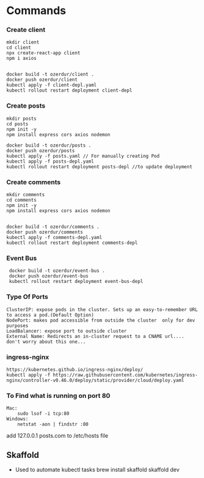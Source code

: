 # Commands

### Create client

    mkdir client
    cd client
    npx create-react-app client
    npm i axios


    docker build -t ozerdur/client .
    docker push ozerdur/client
    kubectl apply -f client-depl.yaml
    kubectl rollout restart deployment client-depl

### Create posts

    mkdir posts
    cd posts
    npm init -y
    npm install express cors axios nodemon

    docker build -t ozerdur/posts .
    docker push ozerdur/posts
    kubectl apply -f posts.yaml // For manually creating Pod
    kubectl apply -f posts-depl.yaml
    kubectl rollout restart deployment posts-depl //to update deployment

### Create comments

    mkdir comments
    cd comments
    npm init -y
    npm install express cors axios nodemon


    docker build -t ozerdur/comments .
    docker push ozerdur/comments
    kubectl apply -f comments-depl.yaml
    kubectl rollout restart deployment comments-depl

### Event Bus

     docker build -t ozerdur/event-bus .
     docker push ozerdur/event-bus
     kubectl rollout restart deployment event-bus-depl

### Type Of Ports

    ClusterIP: expose pods in the cluster. Sets up an easy-to-remember URL to access a pod.(Default Option)
    NodePort: makes pod accessible from outside the cluster  only for dev purposes
    LoadBalancer: expose port to outside cluster
    External Name: Redirects an in-cluster request to a CNAME url.... don't worry about this one...

### ingress-nginx

    https://kubernetes.github.io/ingress-nginx/deploy/
    kubectl apply -f https://raw.githubusercontent.com/kubernetes/ingress-nginx/controller-v0.46.0/deploy/static/provider/cloud/deploy.yaml

### To Find what is running on port 80

    Mac:
        sudo lsof -i tcp:80
    Windows:
        netstat -aon | findstr :80

add 127.0.0.1 posts.com to /etc/hosts file

## Skaffold

- Used to automate kubectl tasks
  brew install skaffold
  skaffold dev
